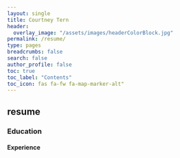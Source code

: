 ```yaml
---
layout: single
title: Courtney Tern
header:
  overlay_image: "/assets/images/headerColorBlock.jpg"
permalink: /resume/
type: pages
breadcrumbs: false
search: false
author_profile: false
toc: true
toc_label: "Contents"
toc_icon: fas fa-fw fa-map-marker-alt"
---
```


## resume
### Education
#### Experience
